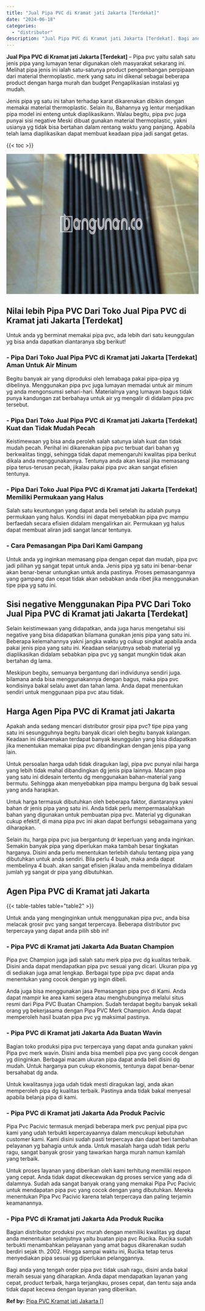 ```yaml
---
title: "Jual Pipa PVC di Kramat jati Jakarta [Terdekat]"
date: "2024-06-18"
categories: 
  - "distributor"
description: "Jual Pipa PVC di Kramat jati Jakarta [Terdekat]. Bagi anda yang tengah order pipa pvc tidak usah ragu, disini anda bakal meraih sesuai yang diharapkan. Anda..."
---
```


**Jual Pipa PVC di Kramat jati Jakarta \[Terdekat\]** – Pipa pvc yaitu salah satu jenis pipa yang lumayan tenar digunakan oleh masyarakat sekarang ini. Melihat pipa jenis ini ialah satu-satunya product pengembangan perpipaan dari material thermoplastic. merk yang satu ini dikenal sebagai beberapa product dengan harga murah dan budget Pengaplikasian instalasi yg mudah.

Jenis pipa yg satu ini tahan terhadap karat dikarenakan dibikin dengan memakai material thermoplastic. Selain itu, Bahannya yg lentur menjadikan pipa model ini enteng untuk diaplikasikann. Walau begitu, pipa pvc juga punyai sisi negative Meski dibuat gunakan material thermoplastic, yakni usianya yg tidak bisa bertahan dalam rentang waktu yang panjang. Apabila telah lama diaplikasikan dapat membuat keadaan pipa jadi sangat getas.

{{< toc >}}

![Jual Pipa PVC di Kramat jati Jakarta [Terdekat]](/images/jaul-pipa-pvc-31.png)

## Nilai lebih Pipa PVC Dari Toko Jual Pipa PVC di Kramat jati Jakarta \[Terdekat\]

Untuk anda yg berminat memakai pipa pvc, ada lebih dari satu keunggulan yg bisa anda dapatkan diantaranya sbg berikut!

### \- Pipa Dari Toko Jual Pipa PVC di Kramat jati Jakarta \[Terdekat\] Aman Untuk Air Minum

Begitu banyak air yang diproduksi oleh lemabaga pakai pipa-pipa yg dibelinya. Menggunakan pipa pvc juga lumayan memadai untuk air minum yg anda mengonsumsi sehari-hari. Materialnya yang lumayan bagus tidak punya kandungan zat berbahaya untuk air yg mengalir di didalam pipa pvc tersebut.

### \- Pipa Dari Toko Jual Pipa PVC di Kramat jati Jakarta \[Terdekat\] Kuat dan Tidak Mudah Pecah

Keistimewaan yg bisa anda peroleh salah satunya ialah kuat dan tidak mudah pecah. Perihal ini dikarenakan pipa pvc terbuat dari bahan yg berkwalitas tinggi, sehingga tidak dapat memengaruhi kwalitas pipa berikut dikala anda menggunakannya. Tentunya anda akan kesal jika memasang pipa terus-terusan pecah, jikalau pakai pipa pvc akan sangat efisien tentunya.

### \- Pipa Dari Toko Jual Pipa PVC di Kramat jati Jakarta \[Terdekat\] Memiliki Permukaan yang Halus

Salah satu keuntungan yang dapat anda beli setelah itu adalah punya permukaan yang halus. Kondisi ini dapat menyebabkan pipa pvc mampu berfaedah secara efisien didalam mengalirkan air. Permukaan yg halus dapat membuat aliran jadi sangat lancar tentunya.

### \- Cara Pemasangan Pipa Dari Kami Gampang

Untuk anda yg inginkan memasang pipa dengan cepat dan mudah, pipa pvc jadi pilihan yg sangat tepat untuk anda. Jenis pipa yg satu ini benar-benar akan benar-benar untungkan untuk anda pastinya. Proses pemasangannya yang gampang dan cepat tidak akan sebabkan anda ribet jika menggunakan tipe pipa yg satu ini.

## Sisi negative Menggunakan Pipa PVC Dari Toko Jual Pipa PVC di Kramat jati Jakarta \[Terdekat\]

Selain keistimewaan yang didapatkan, anda juga harus mengetahui sisi negative yang bisa didapatkan bilamana gunakan jenis pipa yang satu ini. Beberapa kelemahannya yakni jangka waktu yg cukup singkat apabila anda pakai jenis pipa yang satu ini. Keadaan selanjutnya sebab material yg diaplikasikan didalam sebabkan pipa pvc yg sangat mungkin tidak akan bertahan dg lama.

Meskipun begitu, semuanya bergantung dari individunya sendiri juga. bilamana anda bisa menggunakannya dengan bagus, maka pipa pvc kondisinya bakal selalu awet dan tahan lama. Anda dapat menentukan sendiri untuk menggunaan pipa pvc atau tidak.

## Harga Agen Pipa PVC di Kramat jati Jakarta

Apakah anda sedang mencari distributor grosir pipa pvc? tipe pipa yang satu ini sesungguhnya begitu banyak dicari oleh begitu banyak kalangan. Keadaan ini dikarenakan terdapat banyak keunggulan yang bisa didapatkan jika menentukan memakai pipa pvc dibandingkan dengan jenis pipa yang lain.

Untuk persoalan harga udah tidak diragukan lagi, pipa pvc punyai nilai harga yang lebih tidak mahal dibandingkan dg jenis pipa lainnya. Macam pipa yang satu ini didesain tertentu dg menggunakan bahan-material yang bermutu. Sehingga akan menyebabkan pipa mampu berguna dg baik sesuai yang anda harapkan.

Untuk harga termasuk dibutuhkan oleh beberapa faktor, diantaranya yakni bahan dr jenis pipa yang satu ini. Anda tidak perlu mempermasalahkan bahan yang digunakan untuk pembuatan pipa pvc. Material yg digunakan cukup efektif, di mana pipa pvc ini akan dapat berfungsi sebagaimana yang diharapkan.

Selain itu, harga pipa pvc jua bergantung dr keperluan yang anda inginkan. Semakin banyak pipa yang diperlukan maka tambah besar tingkatan harganya. Disini anda perlu menentukan terlebih dahulu tentang pipa yang dibutuhkan untuk anda sendiri. Bila perlu 4 buah, maka anda dapat membelinya 4 buah. akan sangat efisien jikalau anda membelinya didalam jumlah yg sangat dr pipa yang dibutuhkan.

## Agen Pipa PVC di Kramat jati Jakarta

{{< table-tables table="table2" >}}

Untuk anda yang menginginkan untuk menggunakan pipa pvc, anda bisa melacak grosir pvc yang sangat terpercaya. Beberapa distributor pvc terpercaya yang dapat anda pilih sbb ini!

### \- Pipa PVC di Kramat jati Jakarta Ada Buatan Champion

Pipa pvc Champion juga jadi salah satu merk pipa pvc dg kualitas terbaik. Disini anda dapat mendapatkan pipa pvc sesuai yang dicari. Ukuran pipa yg di sediakan juga amat lengkap. Berbagai type pipa pvc dapat anda menentukan yang cocok dengan yg ingin dibeli.

Anda juga bisa menggunakan jasa Pemasangan pipa pvc di Kami. Anda dapat mampir ke area kami segera atau menghubunginya melalui situs resmi dari Pipa PVC Buatan Champion. Sudah terdapat begitu banyak sekali orang yg bekerjasama dengan Pipa PVC Merk Champion. Anda dapat memperoleh hasil buatan pipa pvc yg maksimal pastinya.

### \- Pipa PVC di Kramat jati Jakarta Ada Buatan Wavin

Bagian toko produksi pipa pvc terpercaya yang dapat anda gunakan yakni Pipa pvc merk wavin. Disini anda bisa membeli pipa pvc yang cocok dengan yg diinginkan. Berbagai macam ukuran pipa dapat anda beli disini dg mudah. Untuk harganya pun cukup ekonomis, tentunya dapat benar-benar bersahabat dg anda.

Untuk kwalitasnya juga udah tidak mesti diragukan lagi, anda akan memperoleh pipa dg kualitas terbaik. Pastinya anda tidak bakal menyesal apabila belanja pipa di kami.

### \- Pipa PVC di Kramat jati Jakarta Ada Produk Pacivic

Pipa Pvc Pacivic termasuk menjadi beberapa merk pvc penjual pipa pvc kami yang udah terbukti kepercayaannya dalam mencukupi kebutuhan customer kami. Kami disini sudah pasti terpercaya dan dapat beri tambahan pelayanan yg bahagia untuk anda. Untuk masalah harga udah tidak perlu ragu, sangat banyak grosir yang tawarkan harga murah namun kamilah yang terbaik.

Untuk proses layanan yang diberikan oleh kami terhitung memiliki respon yang cepat. Anda tidak dapat dikecewakan dg proses service yang ada di dalamnya. Sudah ada sangat banyak orang yang memakai Pipa Pvc Pacivic untuk mendapatan pipa pvc yang cocok dengan yang dibutuhkan. Mereka menentukan Pipa Pvc Pacivic karena telah terpercaya dan paling terjamin keamanannya.

### \- Pipa PVC di Kramat jati Jakarta Ada Produk Rucika

Bagian distributor produksi pvc murah dengan memiliki kwalitas yg dapat anda menentukan selanjutnya yaitu buatan pipa pvc Rucika. Rucika sudah terbukti menambahkan pelayanan yang amat bagus dikarenakan sudah berdiri sejak th. 2002. Hingga sampai waktu ini, Rucika tetap terus menyediakan pipa sesuai yg diperlukan pelanggannya.

Bagi anda yang tengah order pipa pvc tidak usah ragu, disini anda bakal meraih sesuai yang diharapkan. Anda dapat mendapatkan layanan yang cepat, product terbaik, harga terjangkau, proses cepat, dan tentu saja anda tidak dapat kecewa dengan layanan yang diberikan.

**Ref by:** [Pipa PVC Kramat jati Jakarta []](https://id.wikipedia.org/wiki/Pipa)

